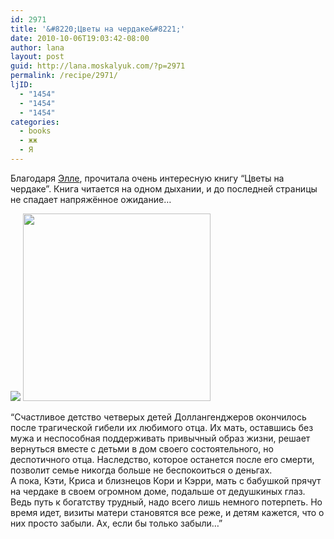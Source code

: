 ```yaml
---
id: 2971
title: '&#8220;Цветы на чердаке&#8221;'
date: 2010-10-06T19:03:42-08:00
author: lana
layout: post
guid: http://lana.moskalyuk.com/?p=2971
permalink: /recipe/2971/
ljID:
  - "1454"
  - "1454"
  - "1454"
categories:
  - books
  - жж
  - Я
---
```

Благодаря [Элле](http://elizabet-x.livejournal.com/), прочитала очень интересную книгу &#8220;Цветы на чердаке&#8221;. Книга читается на одном дыхании, и до последней страницы не спадает напряжённое ожидание&#8230;

![](/Users/alex/AppData/Local/Temp/moz-screenshot-2.png) [<img loading="lazy" class="alignnone size-full wp-image-2972" title="flowers in the attic" src="http://lana.moskalyuk.com/wp-content/uploads/2010/10/flowers-in-the-attic.jpg" alt="" width="300" height="300" />](http://lana.moskalyuk.com/wp-content/uploads/2010/10/flowers-in-the-attic.jpg)

&#8220;Счастливое детство четверых детей Доллангенджеров окончилось после трагической гибели их любимого отца. Их мать, оставшись без мужа и неспособная поддерживать привычный образ жизни, решает вернуться вместе с детьми в дом своего состоятельного, но деспотичного отца. Наследство, которое останется после его смерти, позволит семье никогда больше не беспокоиться о деньгах.  
А пока, Кэти, Криса и близнецов Кори и Кэрри, мать с бабушкой прячут на чердаке в своем огромном доме, подальше от дедушкиных глаз. Ведь путь к богатству трудный, надо всего лишь немного потерпеть. Но время идет, визиты матери становятся все реже, и детям кажется, что о них просто забыли. Ах, если бы только забыли&#8230;&#8221;